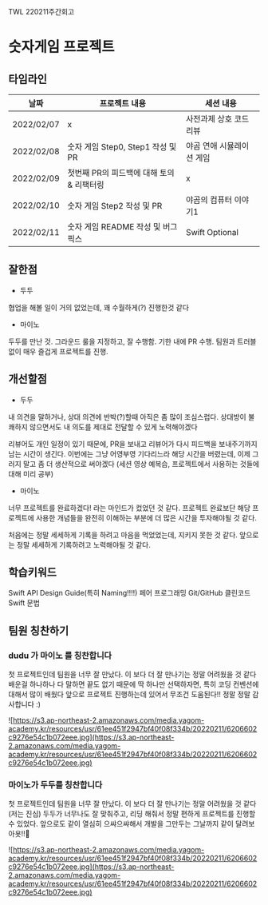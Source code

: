 TWL 220211주간회고
# 숫자게임 프로젝트
## 타임라인

|날짜|프로젝트 내용|세션 내용|
|------|---|---|
|2022/02/07| x | 사전과제 상호 코드 리뷰 |
|2022/02/08|숫자 게임 Step0, Step1 작성 및 PR| 야곰 연애 시뮬레이션 게임|
|2022/02/09|첫번째 PR의 피드백에 대해 토의 & 리팩터링| x |
|2022/02/10|숫자 게임 Step2 작성 및 PR|야곰의 컴퓨터 이야기1|
|2022/02/11|숫자 게임 README 작성 및 버그 픽스|Swift Optional|


## 잘한점
- 두두

협업을 해볼 일이 거의 없었는데, 꽤 수월하게(?) 진행한것 같다

- 마이노

두두를 만난 것.
그라운드 룰을 지정하고, 잘 수행함.
기한 내에 PR 수행.
팀원과 트러블없이 매우 즐겁게 프로젝트를 진행.

## 개선할점
- 두두

내 의견을 말하거나, 상대 의견에 반박(?)할때 아직은 좀 많이 조심스럽다.
상대방이 불쾌하지 않으면서도 내 의도를 제대로 전달할 수 있게 노력해야겠다

리뷰어도 개인 일정이 있기 때문에, PR을 보내고 리뷰어가 다시 피드백을 보내주기까지 남는 시간이 생긴다.
이번에는 그냥 어영부영 기다리느라 해당 시간을 버렸는데, 이제 그러지 말고 좀 더 생산적으로 써야겠다
(세션 영상 예복습, 프로젝트에서 사용하는 것들에 대해 미리 공부)

- 마이노

너무 프로젝트를 완료하겠다! 라는 마인드가 컸었던 것 같다.
프로젝트 완료보단 해당 프로젝트에 사용한 개념들을 완전히 이해하는 부분에 더 많은 시간을 투자해야될 것 같다.

처음에는 정말 세세하게 기록을 하려고 마음을 먹었었는데, 지키지 못한 것 같다. 앞으로는 정말 세세하게 기록하려고 노력해야될 것 같다.

## 학습키워드
Swift API Design Guide(특히 Naming!!!!)
페어 프로그래밍
Git/GitHub
클린코드
Swift 문법

## 팀원 칭찬하기

### dudu 가 마이노 를 칭찬합니다

첫 프로젝트인데 팀원을 너무 잘 만났다. 이 보다 더 잘 만나기는 정말 어려웠을 것 같다
배운걸 하나하나 다 말하면 끝도 없기 때문에 딱 하나만 선택하자면, 특히 코딩 컨벤션에 대해서 많이 배웠다
앞으로 프로젝트 진행하는데 있어서 무조건 도움된다!! 정말 정말 감사합니다 :)

![https://s3.ap-northeast-2.amazonaws.com/media.yagom-academy.kr/resources/usr/61ee451f2947bf40f08f334b/20220211/6206602c9276e54c1b072eee.jpg](https://s3.ap-northeast-2.amazonaws.com/media.yagom-academy.kr/resources/usr/61ee451f2947bf40f08f334b/20220211/6206602c9276e54c1b072eee.jpg)

### 마이노가 두두를 칭찬합니다

첫 프로젝트인데 팀원을 너무 잘 만났다. 이 보다 더 잘 만나기는 정말 어려웠을 것 같다 (저는 진심)
두두가 너무나도 잘 맞춰주고, 리딩 해줘서 정말 편하게 프로젝트를 진행할 수 있었다.
앞으로도 같이 열심히 으쌰으쌰해서 개발을 그만두는 그날까지 같이 달려보아욧!!💪

![https://s3.ap-northeast-2.amazonaws.com/media.yagom-academy.kr/resources/usr/61ee451f2947bf40f08f334b/20220211/6206602c9276e54c1b072eee.jpg](https://s3.ap-northeast-2.amazonaws.com/media.yagom-academy.kr/resources/usr/61ee451f2947bf40f08f334b/20220211/6206602c9276e54c1b072eee.jpg)
